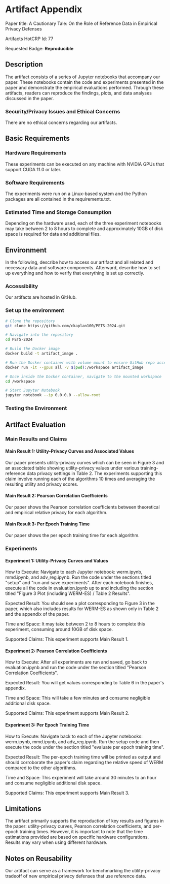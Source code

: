 # Artifact Appendix

Paper title: A Cautionary Tale: On the Role of Reference Data in Empirical Privacy Defenses

Artifacts HotCRP Id: 77

Requested Badge: **Reproducible**

## Description
The artifact consists of a series of Jupyter notebooks that accompany our paper. These notebooks contain the code and experiments presented in the paper and demonstrate the empirical evaluations performed. Through these artifacts, readers can reproduce the findings, plots, and data analyses discussed in the paper.

### Security/Privacy Issues and Ethical Concerns
There are no ethical concerns regarding our artifacts.

## Basic Requirements

### Hardware Requirements
These experiments can be executed on any machine with NVIDIA GPUs that support CUDA 11.0 or later.

### Software Requirements
The experiments were run on a Linux-based system and the Python packages are all contained in the requirements.txt. 

### Estimated Time and Storage Consumption
Depending on the hardware used, each of the three experiment notebooks may take between 2 to 8 hours to complete and approximately 10GB of disk space is required for data and additional files.

## Environment
In the following, describe how to access our artifact and all related and necessary data and software components.
Afterward, describe how to set up everything and how to verify that everything is set up correctly.

### Accessibility
Our artifacts are hosted in GitHub.

### Set up the environment
```bash
# Clone the repository
git clone https://github.com/ckaplan100/PETS-2024.git

# Navigate into the repository
cd PETS-2024

# Build the Docker image
docker build -t artifact_image .

# Run the Docker container with volume mount to ensure GitHub repo access
docker run -it --gpus all -v $(pwd):/workspace artifact_image

# Once inside the Docker container, navigate to the mounted workspace
cd /workspace

# Start Jupyter Notebook
jupyter notebook --ip 0.0.0.0 --allow-root
```

### Testing the Environment

## Artifact Evaluation

### Main Results and Claims

#### Main Result 1: Utility-Privacy Curves and Associated Values
Our paper presents utility-privacy curves which can be seen in Figure 3 and an associated table showing utility-privacy values under various training-reference data privacy settings in Table 2. The experiments supporting this claim involve running each of the algorithms 10 times and averaging the resulting utility and privacy scores.

#### Main Result 2: Pearson Correlation Coefficients
Our paper shows the Pearson correlation coefficients between theoretical and empirical relative privacy for each algorithm.

#### Main Result 3: Per Epoch Training Time
Our paper shows the per epoch training time for each algorithm.

### Experiments

#### Experiment 1: Utility-Privacy Curves and Values
How to Execute: Navigate to each Jupyter notebook: werm.ipynb, mmd.ipynb, and adv_reg.ipynb. Run the code under the sections titled "setup" and "run and save experiments". After each notebook finishes, execute all the code in evaluation.ipynb up to and including the section titled "Figure 3 Plot (including WERM-ES) / Table 2 Results".

Expected Result: You should see a plot corresponding to Figure 3 in the paper, which also includes results for WERM-ES as shown only in Table 2 and the appendix of the paper.

Time and Space: It may take between 2 to 8 hours to complete this experiment, consuming around 10GB of disk space.

Supported Claims: This experiment supports Main Result 1.

#### Experiment 2: Pearson Correlation Coefficients
How to Execute: After all experiments are run and saved, go back to evaluation.ipynb and run the code under the section titled "Pearson Correlation Coefficients".

Expected Result: You will get values corresponding to Table 6 in the paper's appendix.

Time and Space: This will take a few minutes and consume negligible additional disk space.

Supported Claims: This experiment supports Main Result 2.

#### Experiment 3: Per Epoch Training Time

How to Execute: Navigate back to each of the Jupyter notebooks: werm.ipynb, mmd.ipynb, and adv_reg.ipynb. Run the setup code and then execute the code under the section titled "evaluate per epoch training time".

Expected Result: The per-epoch training time will be printed as output and should corroborate the paper's claim regarding the relative speed of WERM compared to the other algorithms.

Time and Space: This experiment will take around 30 minutes to an hour and consume negligible additional disk space.

Supported Claims: This experiment supports Main Result 3.

## Limitations
The artifact primarily supports the reproduction of key results and figures in the paper: utility-privacy curves, Pearson correlation coefficients, and per-epoch training times. However, it is important to note that the time estimations provided are based on specific hardware configurations. Results may vary when using different hardware.

## Notes on Reusability
Our artifact can serve as a framework for benchmarking the utility-privacy tradeoff of new empirical privacy defenses that use reference data.

